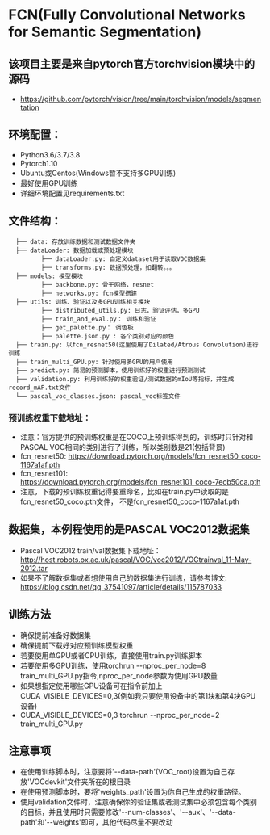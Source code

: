 # FCN(Fully Convolutional Networks for Semantic Segmentation)

## 该项目主要是来自pytorch官方torchvision模块中的源码
- https://github.com/pytorch/vision/tree/main/torchvision/models/segmentation

## 环境配置：
- Python3.6/3.7/3.8
- Pytorch1.10
- Ubuntu或Centos(Windows暂不支持多GPU训练)
- 最好使用GPU训练
- 详细环境配置见requirements.txt

## 文件结构：
```
  ├── data: 存放训练数据和测试数据文件夹
  ├── dataLoader: 数据加载或预处理模块
         ├── dataLoader.py: 自定义dataset用于读取VOC数据集
         ├── transforms.py: 数据预处理，如翻转。。。
  ├── models: 模型模块
         ├── backbone.py: 骨干网络，resnet
         ├── networks.py: fcn模型搭建
  ├── utils: 训练、验证以及多GPU训练相关模块
         ├── distributed_utils.py: 日志，验证评估，多GPU
         ├── train_and_eval.py： 训练和验证
         ├── get_palette.py： 调色板
         ├── palette.json.py : 各个类别对应的颜色
  ├── train.py: 以fcn_resnet50(这里使用了Dilated/Atrous Convolution)进行训练
  ├── train_multi_GPU.py: 针对使用多GPU的用户使用
  ├── predict.py: 简易的预测脚本，使用训练好的权重进行预测测试
  ├── validation.py: 利用训练好的权重验证/测试数据的mIoU等指标，并生成record_mAP.txt文件
  └── pascal_voc_classes.json: pascal_voc标签文件
```

### 预训练权重下载地址：
- 注意：官方提供的预训练权重是在COCO上预训练得到的，训练时只针对和PASCAL VOC相同的类别进行了训练，所以类别数是21(包括背景)
- fcn_resnet50: https://download.pytorch.org/models/fcn_resnet50_coco-1167a1af.pth
- fcn_resnet101: https://download.pytorch.org/models/fcn_resnet101_coco-7ecb50ca.pth
- 注意，下载的预训练权重记得要重命名，比如在train.py中读取的是fcn_resnet50_coco.pth文件， 不是fcn_resnet50_coco-1167a1af.pth

## 数据集，本例程使用的是PASCAL VOC2012数据集
- Pascal VOC2012 train/val数据集下载地址：http://host.robots.ox.ac.uk/pascal/VOC/voc2012/VOCtrainval_11-May-2012.tar
- 如果不了解数据集或者想使用自己的数据集进行训练，请参考博文: https://blog.csdn.net/qq_37541097/article/details/115787033

## 训练方法
- 确保提前准备好数据集
- 确保提前下载好对应预训练模型权重
- 若要使用单GPU或者CPU训练，直接使用train.py训练脚本
- 若要使用多GPU训练，使用torchrun --nproc_per_node=8 train_multi_GPU.py指令,nproc_per_node参数为使用GPU数量
- 如果想指定使用哪些GPU设备可在指令前加上CUDA_VISIBLE_DEVICES=0,3(例如我只要使用设备中的第1块和第4块GPU设备)
- CUDA_VISIBLE_DEVICES=0,3 torchrun --nproc_per_node=2 train_multi_GPU.py

## 注意事项
- 在使用训练脚本时，注意要将'--data-path'(VOC_root)设置为自己存放'VOCdevkit'文件夹所在的根目录
- 在使用预测脚本时，要将'weights_path'设置为你自己生成的权重路径。
- 使用validation文件时，注意确保你的验证集或者测试集中必须包含每个类别的目标，并且使用时只需要修改'--num-classes'、'--aux'、'--data-path'和'--weights'即可，其他代码尽量不要改动